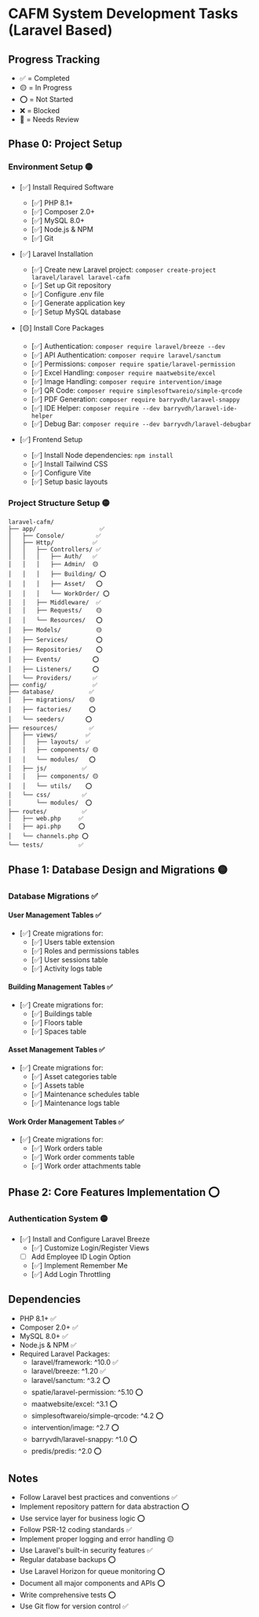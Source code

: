 # CAFM System Development Tasks (Laravel Based)

## Progress Tracking
- ✅ = Completed
- 🟡 = In Progress
- ⭕ = Not Started
- ❌ = Blocked
- 🔄 = Needs Review

## Phase 0: Project Setup
### Environment Setup 🟡
- [✅] Install Required Software
  - [✅] PHP 8.1+
  - [✅] Composer 2.0+
  - [✅] MySQL 8.0+
  - [✅] Node.js & NPM
  - [✅] Git

- [✅] Laravel Installation
  - [✅] Create new Laravel project: `composer create-project laravel/laravel laravel-cafm`
  - [✅] Set up Git repository
  - [✅] Configure .env file
  - [✅] Generate application key
  - [✅] Setup MySQL database

- [🟡] Install Core Packages
  - [✅] Authentication: `composer require laravel/breeze --dev`
  - [✅] API Authentication: `composer require laravel/sanctum`
  - [✅] Permissions: `composer require spatie/laravel-permission`
  - [✅] Excel Handling: `composer require maatwebsite/excel`
  - [✅] Image Handling: `composer require intervention/image`
  - [✅] QR Code: `composer require simplesoftwareio/simple-qrcode`
  - [✅] PDF Generation: `composer require barryvdh/laravel-snappy`
  - [✅] IDE Helper: `composer require --dev barryvdh/laravel-ide-helper`
  - [✅] Debug Bar: `composer require --dev barryvdh/laravel-debugbar`

- [✅] Frontend Setup
  - [✅] Install Node dependencies: `npm install`
  - [✅] Install Tailwind CSS
  - [✅] Configure Vite
  - [✅] Setup basic layouts

### Project Structure Setup 🟡
```
laravel-cafm/
├── app/                  ✅
│   ├── Console/         ✅
│   ├── Http/           ✅
│   │   ├── Controllers/ ✅
│   │   │   ├── Auth/   ✅
│   │   │   ├── Admin/  🟡
│   │   │   ├── Building/ ⭕
│   │   │   ├── Asset/   ⭕
│   │   │   └── WorkOrder/ ⭕
│   │   ├── Middleware/  ✅
│   │   ├── Requests/    🟡
│   │   └── Resources/   ⭕
│   ├── Models/          🟡
│   ├── Services/        ⭕
│   ├── Repositories/    ⭕
│   ├── Events/         ⭕
│   ├── Listeners/      ⭕
│   └── Providers/      ✅
├── config/             ✅
├── database/          ✅
│   ├── migrations/    🟡
│   ├── factories/     ⭕
│   └── seeders/      ⭕
├── resources/         ✅
│   ├── views/        ✅
│   │   ├── layouts/  ✅
│   │   ├── components/ 🟡
│   │   └── modules/   ⭕
│   ├── js/          ✅
│   │   ├── components/ 🟡
│   │   └── utils/    ⭕
│   └── css/         ✅
│       └── modules/  ⭕
├── routes/          ✅
│   ├── web.php     ✅
│   ├── api.php     ⭕
│   └── channels.php ⭕
└── tests/          ✅
```

## Phase 1: Database Design and Migrations 🟡
### Database Migrations ✅
#### User Management Tables ✅
- [✅] Create migrations for:
  - [✅] Users table extension
  - [✅] Roles and permissions tables
  - [✅] User sessions table
  - [✅] Activity logs table

#### Building Management Tables ✅
- [✅] Create migrations for:
  - [✅] Buildings table
  - [✅] Floors table
  - [✅] Spaces table

#### Asset Management Tables ✅
- [✅] Create migrations for:
  - [✅] Asset categories table
  - [✅] Assets table
  - [✅] Maintenance schedules table
  - [✅] Maintenance logs table

#### Work Order Management Tables ✅
- [✅] Create migrations for:
  - [✅] Work orders table
  - [✅] Work order comments table
  - [✅] Work order attachments table

## Phase 2: Core Features Implementation ⭕

### Authentication System 🟡
- [✅] Install and Configure Laravel Breeze
  - [✅] Customize Login/Register Views
  - [ ] Add Employee ID Login Option
  - [✅] Implement Remember Me
  - [✅] Add Login Throttling

## Dependencies
- PHP 8.1+ ✅
- Composer 2.0+ ✅
- MySQL 8.0+ ✅
- Node.js & NPM ✅
- Required Laravel Packages:
  - laravel/framework: ^10.0 ✅
  - laravel/breeze: ^1.20 ✅
  - laravel/sanctum: ^3.2 ⭕
  - spatie/laravel-permission: ^5.10 ⭕
  - maatwebsite/excel: ^3.1 ⭕
  - simplesoftwareio/simple-qrcode: ^4.2 ⭕
  - intervention/image: ^2.7 ⭕
  - barryvdh/laravel-snappy: ^1.0 ⭕
  - predis/predis: ^2.0 ⭕

## Notes
- Follow Laravel best practices and conventions ✅
- Implement repository pattern for data abstraction ⭕
- Use service layer for business logic ⭕
- Follow PSR-12 coding standards ✅
- Implement proper logging and error handling 🟡
- Use Laravel's built-in security features ✅
- Regular database backups ⭕
- Use Laravel Horizon for queue monitoring ⭕
- Document all major components and APIs ⭕
- Write comprehensive tests ⭕
- Use Git flow for version control ✅ 